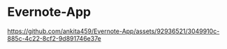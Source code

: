 # Evernote-App

https://github.com/ankita459/Evernote-App/assets/92936521/3049910c-885c-4c22-8cf2-9d891746e37e

